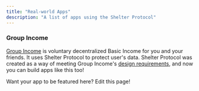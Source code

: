 ```yaml
---
title: "Real-world Apps"
description: "A list of apps using the Shelter Protocol"
---
```


### Group Income

[Group Income](https://groupincome.org) is voluntary decentralized Basic Income for you and your friends. It uses Shelter Protocol to protect user's data. Shelter Protocol was created as a way of meeting Group Income's [design requirements](https://www.youtube.com/watch?v=I381R5_joLE&list=PLRcgABNc9s2R3gSfRG7jHzb4giQdxaDB7&index=3), and now you can build apps like this too!

Want your app to be featured here? Edit this page!
